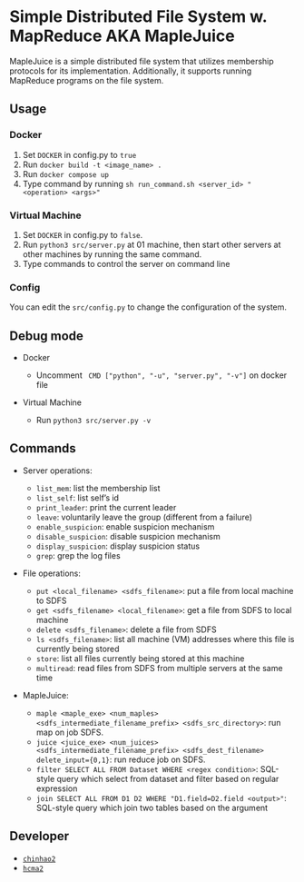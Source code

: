 # Simple Distributed File System w. MapReduce AKA MapleJuice

MapleJuice is a simple distributed file system that utilizes membership protocols for its implementation. Additionally, it supports running MapReduce programs on the file system.

## Usage

### Docker

1. Set `DOCKER` in config.py to `true`
2. Run `docker build -t <image_name> .`
3. Run `docker compose up`
4. Type command by running `sh run_command.sh <server_id> "<operation> <args>"`

### Virtual Machine

1. Set `DOCKER` in config.py to `false`.
2. Run `python3 src/server.py` at 01 machine, then start other servers at other machines by running the same command.
3. Type commands to control the server on command line

### Config

You can edit the `src/config.py` to change the configuration of the system. 

## Debug mode

- Docker
  * Uncomment ` CMD ["python", "-u", "server.py", "-v"]` on docker file
  
- Virtual Machine
  * Run `python3 src/server.py -v`

## Commands

* Server operations:
    * `list_mem`: list the membership list
    * `list_self`: list self’s id
    * `print_leader`: print the current leader
    * `leave`: voluntarily leave the group (different from a failure)
    * `enable_suspicion`: enable suspicion mechanism
    * `disable_suspicion`: disable suspicion mechanism
    * `display_suspicion`: display suspicion status
    * `grep`: grep the log files
  
* File operations:
  * `put <local_filename> <sdfs_filename>`: put a file from local machine to SDFS
  * `get <sdfs_filename> <local_filename>`: get a file from SDFS to local machine
  * `delete <sdfs_filename>`: delete a file from SDFS
  * `ls <sdfs_filename>`: list all machine (VM) addresses where this file is currently being stored
  * `store`: list all files currently being stored at this machine
  * `multiread`: read files from SDFS from multiple servers at the same time

* MapleJuice:
  * `maple <maple_exe> <num_maples> <sdfs_intermediate_filename_prefix> <sdfs_src_directory>`: run map on job SDFS.
  * `juice <juice_exe> <num_juices> 
<sdfs_intermediate_filename_prefix> <sdfs_dest_filename> 
delete_input={0,1}`: run reduce job on SDFS.
  * `filter SELECT ALL FROM Dataset WHERE <regex condition>`: SQL-style query which select from dataset and filter based on regular expression
  * `join SELECT ALL FROM D1 D2 WHERE "D1.field=D2.field <output>"`: SQL-style query which join two tables based on the argument

## Developer

* [`chinhao2`](https://github.com/hankluo6)
* [`hcma2`](https://github.com/homaho1)
